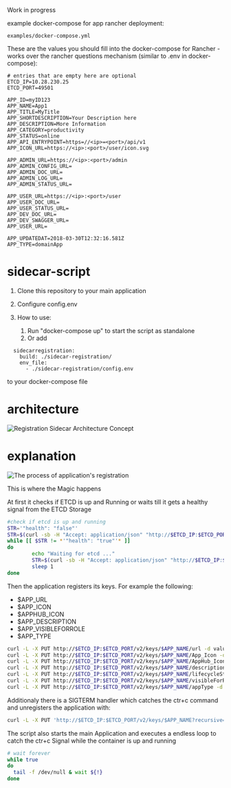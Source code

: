 Work in progress

example docker-compose for app rancher deployment:

	examples/docker-compose.yml

These are the values you should fill into the docker-compose for Rancher - works over the rancher questions mechanism (similar to .env in docker-compose):

	# entries that are empty here are optional
	ETCD_IP=10.28.230.25
	ETCD_PORT=49501
	
	APP_ID=myID123
	APP_NAME=App1
	APP_TITLE=MyTitle
	APP_SHORTDESCRIPTION=Your Description here
	APP_DESCRIPTION=More Information
	APP_CATEGORY=productivity
	APP_STATUS=online
	APP_API_ENTRYPOINT=https=//<ip>=<port>/api/v1
	APP_ICON_URL=https://<ip>:<port>/user/icon.svg
	
	APP_ADMIN_URL=https://<ip>:<port>/admin
	APP_ADMIN_CONFIG_URL=
	APP_ADMIN_DOC_URL=
	APP_ADMIN_LOG_URL=
	APP_ADMIN_STATUS_URL=
	
	APP_USER_URL=https://<ip>:<port>/user
	APP_USER_DOC_URL=
	APP_USER_STATUS_URL=
	APP_DEV_DOC_URL=
	APP_DEV_SWAGGER_URL=
	APP_USER_URL=
	
	APP_UPDATEDAT=2018-03-30T12:32:16.581Z
	APP_TYPE=domainApp

# sidecar-script
1. Clone this repository to your main application

2. Configure config.env

3. How to use:
	1. Run "docker-compose up" to start the script as standalone 
	2. Or add
		
```
  sidecarregistration:
    build: ./sidecar-registration/
    env_file:
      - ./sidecar-registration/config.env
``` 
to your docker-compose file

# architecture

![Registration Sidecar Architecture Concept](https://github.com/ScaleIT-ORG/spsc-app-registration/blob/master/Resources/Documentation/architecture.png)

# explanation

![The process of application's registration](https://github.com/ScaleIT-ORG/spsc-app-registration/blob/master/Resources/Documentation/App%20-%20Registration.png)

This is where the Magic happens

At first it checks if ETCD is up and Running or waits till it gets a healthy signal from the ETCD Storage 

```bash
#check if etcd is up and running
STR='"health": "false"'
STR=$(curl -sb -H "Accept: application/json" "http://$ETCD_IP:$ETCD_PORT/health")
while [[ $STR != *'"health": "true"'* ]]
do
        echo "Waiting for etcd ..."
        STR=$(curl -sb -H "Accept: application/json" "http://$ETCD_IP:$ETCD_PORT/health")
        sleep 1
done
```

Then the application registers its keys. For example the following:
* $APP_URL
* $APP_ICON
* $APPHUB_ICON
* $APP_DESCRIPTION
* $APP_VISIBLEFORROLE
* $APP_TYPE

```bash
curl -L -X PUT http://$ETCD_IP:$ETCD_PORT/v2/keys/$APP_NAME/url -d value="$APP_URL"
curl -L -X PUT http://$ETCD_IP:$ETCD_PORT/v2/keys/$APP_NAME/App_Icon -d value="$APP_ICON"
curl -L -X PUT http://$ETCD_IP:$ETCD_PORT/v2/keys/$APP_NAME/AppHub_Icon -d value="$APPHUB_ICON"
curl -L -X PUT http://$ETCD_IP:$ETCD_PORT/v2/keys/$APP_NAME/description -d value="$APP_DESCRIPTION"
curl -L -X PUT http://$ETCD_IP:$ETCD_PORT/v2/keys/$APP_NAME/lifecycleStatus -d value="Online"
curl -L -X PUT http://$ETCD_IP:$ETCD_PORT/v2/keys/$APP_NAME/visibleForRole -d value="$APP_VISIBLEFORROLE"
curl -L -X PUT http://$ETCD_IP:$ETCD_PORT/v2/keys/$APP_NAME/appType -d value="$APP_TYPE"
```

Additionaly there is a SIGTERM handler which catches the ctr+c command and unregisters the application with:
```bash
curl -L -X PUT 'http://$ETCD_IP:$ETCD_PORT/v2/keys/$APP_NAME?recursive=true' -XDELETE
```

The script also starts the main Application and executes a endless loop to catch the ctr+c Signal while the container is up and running
```bash
# wait forever
while true
do
  tail -f /dev/null & wait ${!}
done
```

